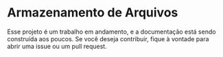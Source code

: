 # Armazenamento de Arquivos 

Esse projeto é um trabalho em andamento, e a documentação está sendo construída aos poucos. Se você deseja contribuir, fique à vontade para abrir uma issue ou um pull request.